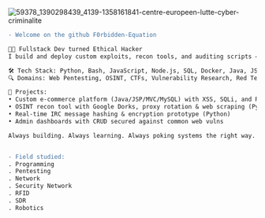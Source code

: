 
<!--
**F0rbidden-Equation/F0rbidden-Equation** is a ✨ _special_ ✨ repository because its `README.md` (this file) appears on your GitHub profile.

Here are some ideas to get you started:

- 🔭 I’m currently working on ...
- 🌱 I’m currently learning ...
- 👯 I’m looking to collaborate on ...
- 🤔 I’m looking for help with ...
- 💬 Ask me about ...
- 📫 How to reach me: ...
- 😄 Pronouns: ...
- ⚡ Fun fact: ...
-->
![59378_1390298439_4139-1358161841-centre-europeen-lutte-cyber-criminalite](https://user-images.githubusercontent.com/59021489/158181723-96099a90-9916-425f-b557-80d76d56a05a.jpg)
```diff
- Welcome on the github F0rbidden-Equation

👨‍💻 Fullstack Dev turned Ethical Hacker
I build and deploy custom exploits, recon tools, and auditing scripts — blending code with curiosity to break, learn, and secure.

🛠️ Tech Stack: Python, Bash, JavaScript, Node.js, SQL, Docker, Java, JSP, Servlet, MVC
🔍 Domains: Web Pentesting, OSINT, CTFs, Vulnerability Research, Red Team Ops

🚧 Projects:
• Custom e-commerce platform (Java/JSP/MVC/MySQL) with XSS, SQLi, and RFI protections
• OSINT recon tool with Google Dorks, proxy rotation & web scraping (Python)
• Real-time IRC message hashing & encryption prototype (Python)
• Admin dashboards with CRUD secured against common web vulns

Always building. Always learning. Always poking systems the right way. 


- Field studied:
. Programming 
. Pentesting 
. Network  
. Security Network
. RFID
. SDR
. Robotics
```
